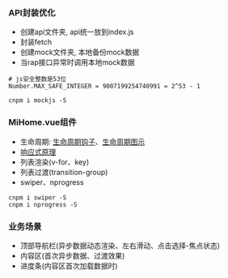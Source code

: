 ### API封装优化
+ 创建api文件夹, api统一放到index.js
+ 封装fetch
+ 创建mock文件夹, 本地备份mock数据
+ 当rap接口异常时调用本地mock数据
```
# js安全整数是53位
Number.MAX_SAFE_INTEGER = 9007199254740991 = 2^53 - 1

cnpm i mockjs -S
```

### MiHome.vue组件
+ 生命周期: [生命周期钩子](https://cn.vuejs.org/v2/api/#%E9%80%89%E9%A1%B9-%E7%94%9F%E5%91%BD%E5%91%A8%E6%9C%9F%E9%92%A9%E5%AD%90)、[生命周期图示](https://cn.vuejs.org/v2/guide/instance.html#%E7%94%9F%E5%91%BD%E5%91%A8%E6%9C%9F%E5%9B%BE%E7%A4%BA)
+ [响应式原理](https://cn.vuejs.org/v2/guide/reactivity.html)
+ 列表渲染(v-for、key)
+ 列表过渡(transition-group)
+ swiper、nprogress
```
cnpm i swiper -S
cnpm i nprogress -S
```

### 业务场景
+ 顶部导航栏(异步数据动态渲染、左右滑动、点击选择-焦点状态)
+ 内容区(首次异步数据、过渡效果)
+ 进度条(内容区首次加载数据时)